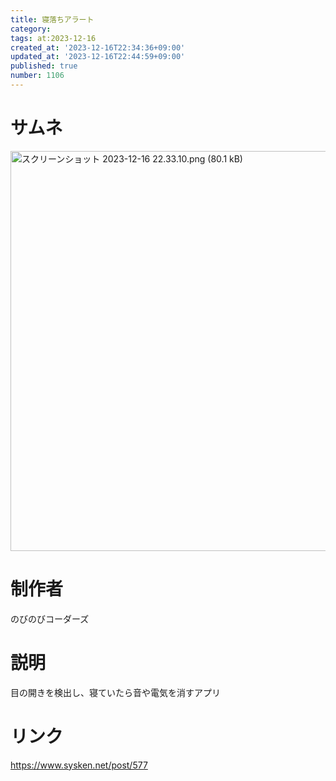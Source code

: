 ```yaml
---
title: 寝落ちアラート
category:
tags: at:2023-12-16
created_at: '2023-12-16T22:34:36+09:00'
updated_at: '2023-12-16T22:44:59+09:00'
published: true
number: 1106
---
```


# サムネ
<img width="640" alt="スクリーンショット 2023-12-16 22.33.10.png (80.1 kB)" src="/img/markdown/1106/d3da8bfc-e93f-4355-9fb9-15a0e3304afb.png">

# 制作者
のびのびコーダーズ

# 説明
目の開きを検出し、寝ていたら音や電気を消すアプリ

# リンク
https://www.sysken.net/post/577


